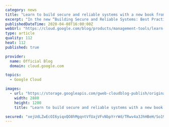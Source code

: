 ```yaml
---
category: news
title: "Learn to build secure and reliable systems with a new book from Google"
excerpt: "In the new “Building Secure and Reliable Systems: Best Practices for Designing, Implementing, and Maintaining Systems” book, engineers across Google's security and SRE organizations share best practices to help you design scalable and reliable systems that are fundamentally secure. Reliability matters"
publishedDateTime: 2020-04-08T16:00:00Z
webUrl: "https://cloud.google.com/blog/products/management-tools/learn-to-build-secure-and-reliable-systems-with-a-new-book-from-google/"
type: article
quality: 112
heat: 112
published: true

provider:
  name: Official Blog
  domain: cloud.google.com

topics:
  - Google Cloud

images:
  - url: "https://storage.googleapis.com/gweb-cloudblog-publish/original_images/G-Management-banner-05.jpg"
    width: 2880
    height: 1200
    title: "Learn to build secure and reliable systems with a new book from Google"

secured: "xejUdLZwEcOI6yiqxQO8hMgqntVfUajVFvNbpYrrWd/TRwv4a3JhHBeH/So19wW8FmIZWFXxDTX8tDtJ+7fhsZzW9Ek+b38x/YStkBX5jIqr3SrfQiT9laEuXIVAjNUh2eQ99of9gEeXlXTF0ixJ13CUW3YpVbZ2P+pdtBGHKySQ4hdLy7Q6Q+vzTplquGFCZt6zxnbib/ISEF6iwjt7oR9ZxqIn2PvF4/a16yrwDwhjERj19ZE3hdx1Yre1b/zOOcmF9fD9gJ03RQdWTDmewoVgkoN8xdqKwA/CkjI2XKed8Ylf5t1MO5kjRDAywiUFdIe/s46GsmrHuX1KK90gGg==;Pu9rn3kkMhMcqpTnrQhUew=="
---
```


